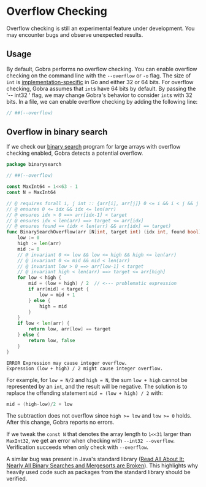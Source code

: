 # Overflow Checking
<div class="warning">
Overflow checking is still an experimental feature under development.
You may encounter bugs and observe unexpected results.
</div>

## Usage
By default, Gobra performs no overflow checking.
You can enable overflow checking on the command line with the `--overflow` or `-o` flag.
The size of `int` is [implementation-specific](https://go.dev/ref/spec#Numeric_types)  in Go and either 32 or 64 bits.
For overflow checking, Gobra assumes that `int`s have 64 bits by default.
By passing the '-- int32 ' flag, we may change Gobra's behavior to consider `int`s with 32 bits.
In a file, we can enable overflow checking by adding the following line:
``` go
// ##(--overflow)
```

## Overflow in binary search
If we check our [binary search](./loops-binarysearch.md) program for large arrays with overflow checking enabled, Gobra detects a potential overflow.
``` go does_not_verify
package binarysearch

// ##(--overflow)

const MaxInt64 = 1<<63 - 1
const N = MaxInt64

// @ requires forall i, j int :: {arr[i], arr[j]} 0 <= i && i < j && j < len(arr) ==> arr[i] <= arr[j]
// @ ensures 0 <= idx && idx <= len(arr)
// @ ensures idx > 0 ==> arr[idx-1] < target
// @ ensures idx < len(arr) ==> target <= arr[idx]
// @ ensures found == (idx < len(arr) && arr[idx] == target)
func BinarySearchOverflow(arr [N]int, target int) (idx int, found bool) {
	low := 0
	high := len(arr)
	mid := 0
	// @ invariant 0 <= low && low <= high && high <= len(arr)
	// @ invariant 0 <= mid && mid < len(arr)
	// @ invariant low > 0 ==> arr[low-1] < target
	// @ invariant high < len(arr) ==> target <= arr[high]
	for low < high {
		mid = (low + high) / 2  // <--- problematic expression
		if arr[mid] < target {
			low = mid + 1
		} else {
			high = mid
		}
	}
	if low < len(arr) {
	 	return low, arr[low] == target
	} else {
	 	return low, false
	}
}
```
``` text
ERROR Expression may cause integer overflow.
Expression (low + high) / 2 might cause integer overflow.
```
<!-- TODO if it works without error use: `return low, low < len(arr) && arr[low] == target` otherwise explain why not
Relevant issue: https://github.com/viperproject/gobra/issues/816 -->
For example, for `low = N/2` and `high = N`, the sum `low + high` cannot be represented by an `int`, and the result will be negative.
The solution is to replace the offending statement `mid = (low + high) / 2` with:
``` go
mid = (high-low)/2 + low
```
The subtraction does not overflow since `high >= low` and `low >= 0` holds.
After this change, Gobra reports no errors.


If we tweak the `const N` that denotes the array length to `1<<31` larger than `MaxInt32`, we get an error when checking with `--int32 --overflow`.
Verification succeeds when only check with `--overflow`.

A similar bug was present in Java's standard library ([Read All About It: Nearly All Binary Searches and Mergesorts are Broken](https://research.google/blog/extra-extra-read-all-about-it-nearly-all-binary-searches-and-mergesorts-are-broken/)).
This highlights why heavily used code such as packages from the standard library should be verified.
